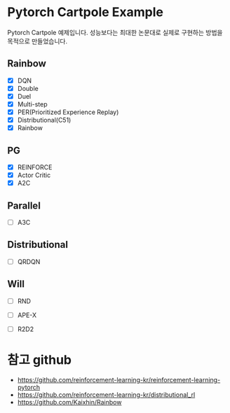 # Pytorch Cartpole Example
Pytorch Cartpole 예제입니다. 성능보다는 최대한 논문대로 실제로 구현하는 방법을 목적으로 만들었습니다.

## Rainbow
- [x] DQN
- [x] Double
- [x] Duel
- [x] Multi-step
- [x] PER(Prioritized Experience Replay)
- [x] Distributional(C51)
- [x] Rainbow

## PG
- [x] REINFORCE
- [x] Actor Critic
- [x] A2C

## Parallel
- [ ] A3C

## Distributional
- [ ] QRDQN

## Will
- [ ] RND
- [ ] APE-X
- [ ] R2D2







# 참고 github
- https://github.com/reinforcement-learning-kr/reinforcement-learning-pytorch
- https://github.com/reinforcement-learning-kr/distributional_rl
- https://github.com/Kaixhin/Rainbow
